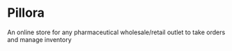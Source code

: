 # Pillora
An online store for any pharmaceutical wholesale/retail outlet to take orders and manage inventory
